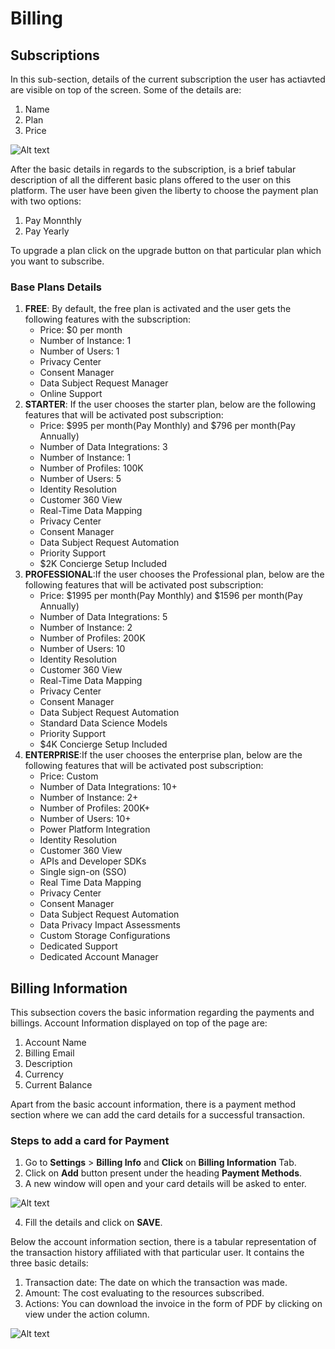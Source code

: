 # Billing

## Subscriptions
In this sub-section, details of the current subscription the user has actiavted are visible on top of the screen. Some of the details are:
1. Name
2. Plan
3. Price

![Alt text](https://github.com/skypointcloud/platform/blob/master/docs/doc_snippets/billing-info.PNG?raw=true)

After the basic details in regards to the subscription, is a brief tabular description of all the different basic plans offered to the user on this platform. The user have been given the liberty to choose the payment plan with two options:
1. Pay Monnthly
2. Pay Yearly

To upgrade a plan click on the upgrade button on that particular plan which you want to subscribe.

### Base Plans Details
1. **FREE**: By default, the free plan is activated and the user gets the following features with the subscription:
    - Price: $0 per month
    - Number of Instance: 1
    - Number of Users: 1
    - Privacy Center
    - Consent Manager
    - Data Subject Request Manager
    - Online Support
2. **STARTER**: If the user chooses the starter plan, below are the following features that will be activated post subscription:
    - Price: $995 per month(Pay Monthly) and $796 per month(Pay Annually)
    - Number of Data Integrations: 3
    - Number of Instance: 1
    - Number of Profiles: 100K
    - Number of Users: 5
    - Identity Resolution
    - Customer 360 View
    - Real-Time Data Mapping
    - Privacy Center
    - Consent Manager
    - Data Subject Request Automation
    - Priority Support
    - $2K Concierge Setup Included
3. **PROFESSIONAL**:If the user chooses the Professional plan, below are the following features that will be activated post subscription:
    - Price: $1995 per month(Pay Monthly) and $1596 per month(Pay Annually)
    - Number of Data Integrations: 5
    - Number of Instance: 2
    - Number of Profiles: 200K
    - Number of Users: 10
    - Identity Resolution
    - Customer 360 View
    - Real-Time Data Mapping
    - Privacy Center
    - Consent Manager
    - Data Subject Request Automation
    - Standard Data Science Models
    - Priority Support
    - $4K Concierge Setup Included
4. **ENTERPRISE**:If the user chooses the enterprise plan, below are the following features that will be activated post subscription:
    - Price: Custom
    - Number of Data Integrations: 10+
    - Number of Instance: 2+
    - Number of Profiles: 200K+
    - Number of Users: 10+
    - Power Platform Integration
    - Identity Resolution
    - Customer 360 View
    - APIs and Developer SDKs
    - Single sign-on (SSO)
    - Real Time Data Mapping
    - Privacy Center
    - Consent Manager
    - Data Subject Request Automation
    - Data Privacy Impact Assessments
    - Custom Storage Configurations
    - Dedicated Support
    - Dedicated Account Manager

## Billing Information
This subsection covers the basic information regarding the payments and billings. Account Information displayed on top of the page are:
1. Account Name
2. Billing Email
3. Description
4. Currency
5. Current Balance

Apart from the basic account information, there is a payment method section where we can add the card details for a successful transaction.

### Steps to add a card for Payment
1. Go to **Settings** > **Billing Info** and **Click** on **Billing Information** Tab.
2. Click on **Add** button present under the heading **Payment Methods**.
3. A new window will open and your card details will be asked to enter.

![Alt text](https://github.com/skypointcloud/platform/blob/master/docs/doc_snippets/payment.PNG?raw=true)

4. Fill the details and click on **SAVE**.

Below the account information section, there is a tabular representation of the transaction history affiliated with that particular user.
It contains the three basic details:
1. Transaction date: The date on which the transaction was made.
2. Amount: The cost evaluating to the resources subscribed.
3. Actions: You can download the invoice in the form of PDF by clicking on view under the action column.

![Alt text](https://github.com/skypointcloud/platform/blob/master/docs/doc_snippets/transactions.PNG?raw=true)